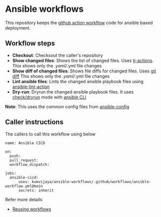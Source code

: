 # Ansible workflows

This repository keeps the [github action workflow](https://github.com/kumvijaya/ansible-workflows/blob/main/.github/workflows/ansible-workflow.yml) code for ansible based deployment.

## Workflow steps
- **Checkout**: Checksout the caller's repository
- **Show changed files**: Shows the list of changed files. Uses [tj-actions](https://github.com/tj-actions/changed-files). This shows only the *.yaml/*.yml file changes 
- **Show diff of changed files**: Shows file diffs for changed files. Uses [git diff](https://git-scm.com/docs/git-diff) This shows only the *.yaml/*.yml file changes
- **Lint ansible files**: Lints the changed ansible playbook files using [ansible-lint-action](https://github.com/ansible/ansible-lint-action)
- **Dry-run**: Dryrun the changed ansible playbook files. It uses [check/dryrun](https://docs.ansible.com/ansible/latest/playbook_guide/playbooks_checkmode.html#:~:text=In%20check%20mode%2C%20Ansible%20runs,before%2Dand%2Dafter%20comparisons) mode with [ansible CLI](https://docs.ansible.com/ansible/latest/installation_guide/intro_installation.html#installation-guide)

**Note**: 
This uses the common config files from [ansible-config](https://github.com/kumvijaya/ansible-config)

## Caller instructions
The callers to call this workflow using below
```
name: Ansible CICD

on:
  push:
  pull_request:
  workflow_dispatch:

jobs:
  ansible-cicd:
      uses: kumvijaya/ansible-workflows/.github/workflows/ansible-workflow.yml@main
      secrets: inherit
```

Refer more details
- [Reusing workflows](https://docs.github.com/en/actions/using-workflows/reusing-workflows)
